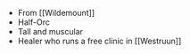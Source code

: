 - From [[Wildemount]]
- Half-Orc
- Tall and muscular
- Healer who runs a free clinic in [[Westruun]]